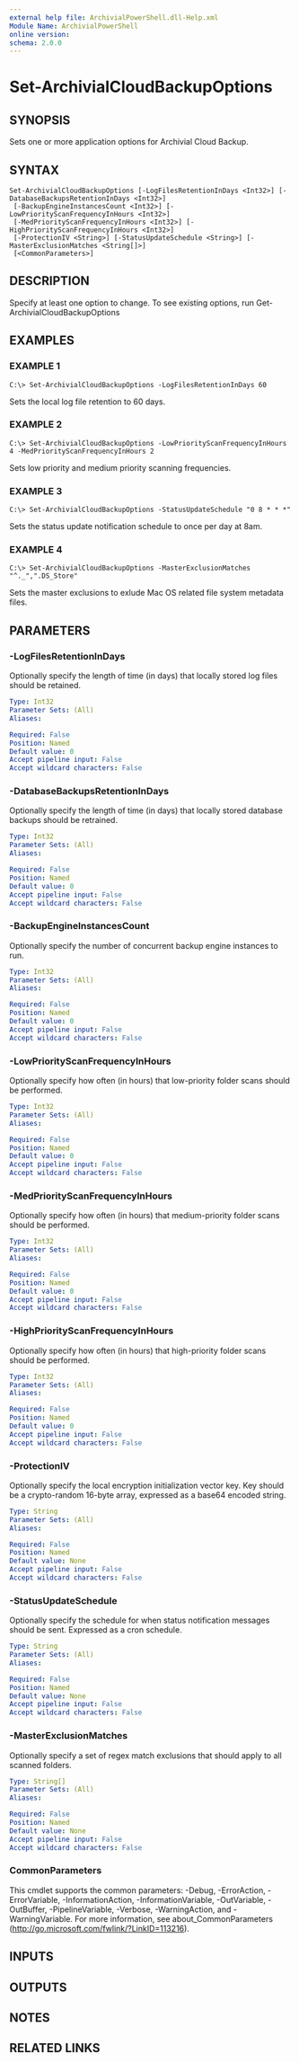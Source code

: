 ```yaml
---
external help file: ArchivialPowerShell.dll-Help.xml
Module Name: ArchivialPowerShell
online version:
schema: 2.0.0
---
```


# Set-ArchivialCloudBackupOptions

## SYNOPSIS
Sets one or more application options for Archivial Cloud Backup.

## SYNTAX

```
Set-ArchivialCloudBackupOptions [-LogFilesRetentionInDays <Int32>] [-DatabaseBackupsRetentionInDays <Int32>]
 [-BackupEngineInstancesCount <Int32>] [-LowPriorityScanFrequencyInHours <Int32>]
 [-MedPriorityScanFrequencyInHours <Int32>] [-HighPriorityScanFrequencyInHours <Int32>]
 [-ProtectionIV <String>] [-StatusUpdateSchedule <String>] [-MasterExclusionMatches <String[]>]
 [<CommonParameters>]
```

## DESCRIPTION
Specify at least one option to change.
To see existing options, run Get-ArchivialCloudBackupOptions

## EXAMPLES

### EXAMPLE 1
```
C:\> Set-ArchivialCloudBackupOptions -LogFilesRetentionInDays 60
```

Sets the local log file retention to 60 days.

### EXAMPLE 2
```
C:\> Set-ArchivialCloudBackupOptions -LowPriorityScanFrequencyInHours 4 -MedPriorityScanFrequencyInHours 2
```

Sets low priority and medium priority scanning frequencies.

### EXAMPLE 3
```
C:\> Set-ArchivialCloudBackupOptions -StatusUpdateSchedule "0 8 * * *"
```

Sets the status update notification schedule to once per day at 8am.

### EXAMPLE 4
```
C:\> Set-ArchivialCloudBackupOptions -MasterExclusionMatches "^._",".DS_Store"
```

Sets the master exclusions to exlude Mac OS related file system metadata files.

## PARAMETERS

### -LogFilesRetentionInDays
Optionally specify the length of time (in days) that locally stored log files should be retained.

```yaml
Type: Int32
Parameter Sets: (All)
Aliases:

Required: False
Position: Named
Default value: 0
Accept pipeline input: False
Accept wildcard characters: False
```

### -DatabaseBackupsRetentionInDays
Optionally specify the length of time (in days) that locally stored database backups should be retrained.

```yaml
Type: Int32
Parameter Sets: (All)
Aliases:

Required: False
Position: Named
Default value: 0
Accept pipeline input: False
Accept wildcard characters: False
```

### -BackupEngineInstancesCount
Optionally specify the number of concurrent backup engine instances to run.

```yaml
Type: Int32
Parameter Sets: (All)
Aliases:

Required: False
Position: Named
Default value: 0
Accept pipeline input: False
Accept wildcard characters: False
```

### -LowPriorityScanFrequencyInHours
Optionally specify how often (in hours) that low-priority folder scans should be performed.

```yaml
Type: Int32
Parameter Sets: (All)
Aliases:

Required: False
Position: Named
Default value: 0
Accept pipeline input: False
Accept wildcard characters: False
```

### -MedPriorityScanFrequencyInHours
Optionally specify how often (in hours) that medium-priority folder scans should be performed.

```yaml
Type: Int32
Parameter Sets: (All)
Aliases:

Required: False
Position: Named
Default value: 0
Accept pipeline input: False
Accept wildcard characters: False
```

### -HighPriorityScanFrequencyInHours
Optionally specify how often (in hours) that high-priority folder scans should be performed.

```yaml
Type: Int32
Parameter Sets: (All)
Aliases:

Required: False
Position: Named
Default value: 0
Accept pipeline input: False
Accept wildcard characters: False
```

### -ProtectionIV
Optionally specify the local encryption initialization vector key.
Key should be a crypto-random 16-byte array, expressed as a base64 encoded string.

```yaml
Type: String
Parameter Sets: (All)
Aliases:

Required: False
Position: Named
Default value: None
Accept pipeline input: False
Accept wildcard characters: False
```

### -StatusUpdateSchedule
Optionally specify the schedule for when status notification messages should be sent.
Expressed as a cron schedule.

```yaml
Type: String
Parameter Sets: (All)
Aliases:

Required: False
Position: Named
Default value: None
Accept pipeline input: False
Accept wildcard characters: False
```

### -MasterExclusionMatches
Optionally specify a set of regex match exclusions that should apply to all scanned folders.

```yaml
Type: String[]
Parameter Sets: (All)
Aliases:

Required: False
Position: Named
Default value: None
Accept pipeline input: False
Accept wildcard characters: False
```

### CommonParameters
This cmdlet supports the common parameters: -Debug, -ErrorAction, -ErrorVariable, -InformationAction, -InformationVariable, -OutVariable, -OutBuffer, -PipelineVariable, -Verbose, -WarningAction, and -WarningVariable. For more information, see about_CommonParameters (http://go.microsoft.com/fwlink/?LinkID=113216).

## INPUTS

## OUTPUTS

## NOTES

## RELATED LINKS
